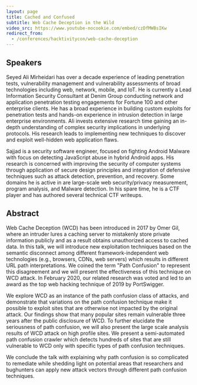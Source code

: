 ```yaml
---
layout: page
title: Cached and Confused
subtitle: Web Cache Deception in the Wild
video_src: https://www.youtube-nocookie.com/embed/czDfMWBsIKw
redirect_from:
  - /conferences/hacktivitycon/web-cache-deception
---
```


Speakers
-----------------
Seyed Ali Mirheidari has over a decade experience of leading penetration tests, vulnerability management and vulnerability assessments of broad technologies including web, network, mobile, and IoT. He is currently a Lead Information Security Consultant at Denim Group conducting network and application penetration testing engagements for Fortune 100 and other enterprise clients. He has a broad experience in building custom exploits for penetration tests and hands-on experience in intrusion detection in large enterprise environments. Ali invests extensive research time gaining an in-depth understanding of complex security implications in underlying protocols. His research leads to implementing new techniques to discover and exploit well-hidden web application flaws. 
  
 Sajjad is a security software engineer, focused on fighting Android Malware with focus on detecting JavaScript abuse in hybrid Android apps. His research is concerned with improving the security of computer systems through application of secure design principles and integration of defensive techniques such as attack detection, prevention, and recovery. Some domains he is active in are large-scale web security/privacy measurement, program analysis, and Malware detection. In his spare time, he is a CTF player and has authored several technical CTF writeups.

Abstract
-----------------
Web Cache Deception (WCD) has been introduced in 2017 by Omer Gil, where an intruder lures a caching server to mistakenly store private information publicly and as a result obtains unauthorized access to cached data. In this talk, we will introduce new exploitation techniques based on the semantic disconnect among different framework-independent web technologies (e.g., browsers, CDNs, web servers) which results in different URL path interpretations. We coined the term "Path Confusion" to represent this disagreement and we will present the effectiveness of this technique on WCD attack. In February 2020, our related research was voted and led to an award as the top web hacking technique of 2019 by PortSwigger.
 
We explore WCD as an instance of the path confusion class of attacks, and demonstrate that variations on the path confusion technique make it possible to exploit sites that are otherwise not impacted by the original attack. Our findings show that many popular sites remain vulnerable three years after the public disclosure of WCD. To further elucidate the seriousness of path confusion, we will also present the large scale analysis results of WCD attack on high profile sites. We present a semi-automated path confusion crawler which detects hundreds of sites that are still vulnerable to WCD only with specific types of path confusion techniques. 
 
We conclude the talk with explaining why path confusion is so complicated to remediate while shedding light on potential areas that researchers and bughunters can apply new attack vectors through different path confusion techniques.
